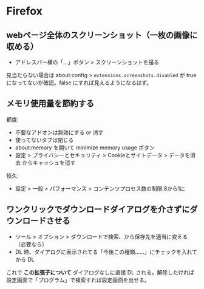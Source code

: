 # Firefox

## webページ全体のスクリーンショット（一枚の画像に収める）
- アドレスバー横の「…」ボタン > スクリーンショットを撮る

見当たらない場合は about:config > `extensions.screenshots.disabled` が true になってないか確認。false にすれば見えるようになるはず。

## メモリ使用量を節約する
都度:

- 不要なアドオンは無効にする or 消す
- 使ってないタブは閉じる
- about:memory を開いて minimize memory usage ボタン
- 設定 > プライバシーとセキュリティ > Cookieとサイトデータ > データを消去 からキャッシュを消す

恒久:

- 設定 > 一般 > パフォーマンス > コンテンツプロセス数の制限:8から1に

## ワンクリックでダウンロードダイアログを介さずにダウンロードさせる
- ツール > オプション > ダウンロードで検索、から保存先を適当に変える（必要なら）
- DL 時、ダイアログに表示されてる「今後この種類……」にチェックを入れてから DL

これで **この拡張子について** ダイアログなしに直接 DL される。解除したければ設定画面で「プログラム」で検索すれば設定画面を出せる。
